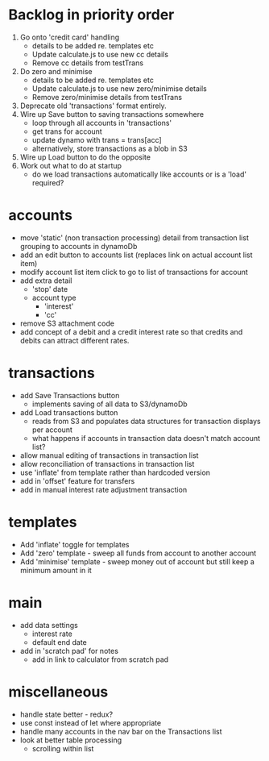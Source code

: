 Backlog in priority order
=========================
1. Go onto 'credit card' handling
    - details to be added re. templates etc
    - Update calculate.js to use new cc details
    - Remove cc details from testTrans
2. Do zero and minimise
    - details to be added re. templates etc
    - Update calculate.js to use new zero/minimise details
    - Remove zero/minimise details from testTrans
3. Deprecate old 'transactions' format entirely.
4. Wire up Save button to saving transactions somewhere
    - loop through all accounts in 'transactions'
    - get trans for account
    - update dynamo with trans = trans[acc]
    - alternatively, store transactions as a blob in S3
5. Wire up Load button to do the opposite
6. Work out what to do at startup
    - do we load transactions automatically like accounts or is a 'load' required?


accounts
========
- move 'static' (non transaction processing) detail from transaction list grouping to accounts in dynamoDb
- add an edit button to accounts list (replaces link on actual account list item)
- modify account list item click to go to list of transactions for account
- add extra detail
    - 'stop' date
    - account type
        - 'interest'
        - 'cc'
- remove S3 attachment code
- add concept of a debit and a credit interest rate so that credits and debits can attract different rates.

transactions
============
- add Save Transactions button 
    - implements saving of all data to S3/dynamoDb
- add Load transactions button
    - reads from S3 and populates data structures for transaction displays per account
    - what happens if accounts in transaction data doesn't match account list?
- allow manual editing of transactions in transaction list
- allow reconciliation of transactions in transaction list
- use 'inflate' from template rather than hardcoded version
- add in 'offset' feature for transfers
- add in manual interest rate adjustment transaction

templates
=========
- Add 'inflate' toggle for templates
- Add 'zero' template - sweep all funds from account to another account
- Add 'minimise' template - sweep money out of account but still keep a minimum amount in it

main
====
- add data settings
    - interest rate
    - default end date
- add in 'scratch pad' for notes
    - add in link to calculator from scratch pad

miscellaneous
=============
- handle state better - redux?
- use const instead of let where appropriate
- handle many accounts in the nav bar on the Transactions list
- look at better table processing
    - scrolling within list